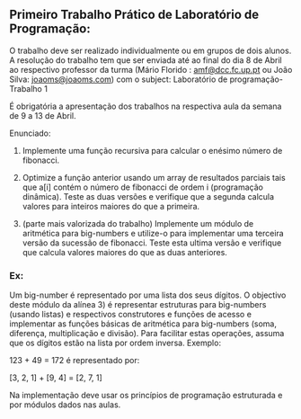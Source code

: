 ## Primeiro Trabalho Prático de Laboratório de Programação:


O trabalho deve ser realizado individualmente ou em grupos de dois alunos. A resolução do trabalho tem que ser enviada até ao final do dia 8 de Abril ao respectivo professor da turma (Mário Florido : amf@dcc.fc.up.pt ou João Silva: joaoms@joaoms.com) com o subject: Laboratório de programação- Trabalho 1

É obrigatória a apresentação dos trabalhos na respectiva aula da semana de 9 a 13 de Abril.

Enunciado:

1.  Implemente uma função recursiva para calcular o enésimo número de fibonacci.

2. Optimize a função anterior usando um array de resultados parciais tais que a[i] contém o número de fibonacci de ordem i (programação dinâmica). Teste as duas versões e verifique que a segunda calcula valores para inteiros maiores do que a primeira.

3.  (parte mais valorizada do trabalho) Implemente um módulo de aritmética para big-numbers e utilize-o para implementar uma terceira versão da sucessão de fibonacci. Teste esta ultima versão e verifique que calcula valores maiores do que as duas anteriores.

### Ex:

Um big-number é representado por uma lista dos seus dígitos. O objectivo deste módulo da alínea 3) é representar estruturas para big-numbers (usando listas) e respectivos construtores e funções de acesso e implementar as funções básicas de aritmética para big-numbers (soma, diferença, multiplicação e divisão). Para facilitar estas operações, assuma que os dígitos estão na lista por ordem inversa. Exemplo:

123 + 49 = 172 é representado por:

[3, 2, 1] + [9, 4]  = [2, 7, 1]

Na implementação deve usar os princípios de programação estruturada e por módulos dados nas aulas.

